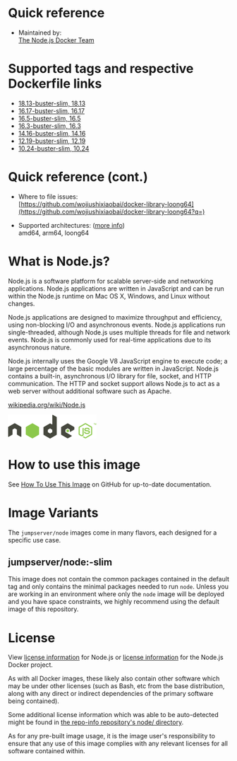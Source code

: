 # Quick reference
- Maintained by:  
[The Node.js Docker Team](https://github.com/wojiushixiaobai/docker-library-loong64)

# Supported tags and respective Dockerfile links
- [18.13-buster-slim, 18.13](https://github.com/wojiushixiaobai/docker-library-loong64/blob/master/node/18.13/buster-slim/Dockerfile)
- [16.17-buster-slim, 16.17](https://github.com/wojiushixiaobai/docker-library-loong64/blob/master/node/16.17/buster-slim/Dockerfile)
- [16.5-buster-slim, 16.5](https://github.com/wojiushixiaobai/docker-library-loong64/blob/master/node/16.5/buster-slim/Dockerfile)
- [16.3-buster-slim, 16.3](https://github.com/wojiushixiaobai/docker-library-loong64/blob/master/node/16.3/buster-slim/Dockerfile)
- [14.16-buster-slim, 14.16](https://github.com/wojiushixiaobai/docker-library-loong64/blob/master/node/14.16/buster-slim/Dockerfile)
- [12.19-buster-slim, 12.19](https://github.com/wojiushixiaobai/docker-library-loong64/blob/master/node/12.19/buster-slim/Dockerfile)
- [10.24-buster-slim, 10.24](https://github.com/wojiushixiaobai/docker-library-loong64/blob/master/node/10.24/buster-slim/Dockerfile)

# Quick reference (cont.)
- Where to file issues:  
[https://github.com/wojiushixiaobai/docker-library-loong64](https://github.com/wojiushixiaobai/docker-library-loong64?q=)

- Supported architectures: ([more info](https://github.com/docker-library/official-images#architectures-other-than-amd64))  
amd64, arm64, loong64

# What is Node.js?
Node.js is a software platform for scalable server-side and networking applications. Node.js applications are written in JavaScript and can be run within the Node.js runtime on Mac OS X, Windows, and Linux without changes.

Node.js applications are designed to maximize throughput and efficiency, using non-blocking I/O and asynchronous events. Node.js applications run single-threaded, although Node.js uses multiple threads for file and network events. Node.js is commonly used for real-time applications due to its asynchronous nature.

Node.js internally uses the Google V8 JavaScript engine to execute code; a large percentage of the basic modules are written in JavaScript. Node.js contains a built-in, asynchronous I/O library for file, socket, and HTTP communication. The HTTP and socket support allows Node.js to act as a web server without additional software such as Apache.

[wikipedia.org/wiki/Node.js](https://en.wikipedia.org/wiki/Node.js)

![logo](https://raw.githubusercontent.com/docker-library/docs/01c12653951b2fe592c1f93a13b4e289ada0e3a1/node/logo.png)

# How to use this image
See [How To Use This Image](https://github.com/nodejs/docker-node/blob/master/README.md#how-to-use-this-image) on GitHub for up-to-date documentation.

# Image Variants
The `jumpserver/node` images come in many flavors, each designed for a specific use case.

## jumpserver/node:<version>-slim
This image does not contain the common packages contained in the default tag and only contains the minimal packages needed to run `node`. Unless you are working in an environment where only the `node` image will be deployed and you have space constraints, we highly recommend using the default image of this repository.

# License
View [license information](https://github.com/nodejs/node/blob/master/LICENSE) for Node.js or [license information](https://github.com/nodejs/docker-node/blob/master/LICENSE) for the Node.js Docker project.

As with all Docker images, these likely also contain other software which may be under other licenses (such as Bash, etc from the base distribution, along with any direct or indirect dependencies of the primary software being contained).

Some additional license information which was able to be auto-detected might be found in [the repo-info repository's node/ directory](https://github.com/docker-library/repo-info/tree/master/repos/node).

As for any pre-built image usage, it is the image user's responsibility to ensure that any use of this image complies with any relevant licenses for all software contained within.